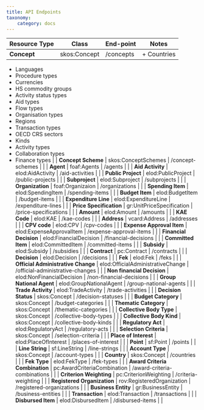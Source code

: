 ```yaml
---
title: API Endpoints
taxonomy:
    category: docs
---
```


| Resource Type  | Class | End-point | Notes |
| --------------- | --------- | ------| -------------|
| **Concept**  | skos:Concept | /concepts | + Countries
+ Languages
+ Procedure types
+ Currencies
+ HS commodity groups
+ Activity status types
+ Aid types
+ Flow types
+ Organisation types
+ Regions
+ Transaction types
+ OECD CRS sectors
+ Kinds 
+ Activity types 
+ Collaboration types
+ Finance types
 |
| **Concept Scheme**  | skos:ConceptSchemes | /concept-schemes |  |
| **Agent**  | foaf:Agents | /agents |  |
| **Aid Activity**  | elod:AidActivity | /aid-activities |  |
| **Public Project**  | elod:PublicProject | /public-projects |  |
| **Subproject**  | elod:Subproject | /subprojects |  |
| **Organization**  | foaf:Organizaion | /organizations |  |
| **Spending Item**  | elod:SpendingItem | /spending-items |  |
| **Budget Item**  | elod:BudgetItem | /budget-items |  |
| **Expenditure Line**  | elod:ExpenditureLine | /expenditure-lines |  |
| **Price Specification**  | gr:UnitPriceSpecification | /price-specifications |  |
| **Amount**  | elod:Amount | /amounts |  |
| **KAE Code**  | elod:KAE | /kae-codes |  |
| **Address**  | vcard:Address | /addresses |  |
| **CPV code**  | elod:CPV | /cpv-codes |  |
| **Expense Approval Item**  | elod:ExpenseApprovalItem | /expense-approval-items |  |
| **Financial Decision**  | elod:FinancialDecision | /financial-decisions |  |
| **Committed Item**  | elod:CommittedItem | /committed-items |  |
| **Subsidy**  | elod:Subsidy | /subsidies |  |
| **Contract**  | pc:Contract | /contracts |  |
| **Decision**  | elod:Decision | /decisions |  |
| **Fek**  | elod:Fek | /feks |  |
| **Official Administrative Change**  | elod:OfficialAdministrativeChange | /official-administrative-changes |  |
| **Non financial Decision**  | elod:NonFinancialDecision | /non-financial-decisions |  |
| **Group National Agent**  | elod:GroupNationalAgent | /group-national-agents |  |
| **Trade Activity**  | elod:TradeActivity | /trade-activities |  |
| **Decision Status**  | skos:Concept | /decision-statuses |  |
| **Budget Category**  | skos:Concept | /budget-categories |  |
| **Thematic Category**  | skos:Concept | /thematic-categories |  |
| **Collective Body Type**  | skos:Concept | /collective-body-types |  |
| **Collective Body Kind**  | skos:Concept | /collective-body-kinds |  |
| **Regulatory Act**  | elod:RegulatoryAct | /regulatory-acts |  |
| **Selection Criteria**  | skos:Concept | /selection-criteria |  |
| **Place of Interest**  | elod:PlaceOfInterest | /places-of-interest |  |
| **Point**  | sf:Point | /points |  |
| **Line String**  | sf:LineString | /line-strings |  |
| **Account Type**  | skos:Concept | /account-types |  |
| **Country**  | skos:Concept | /countries |  |
| **Fek Type**  | elod:FekType | /fek-types |  |
| **Award Criteria Combination**  | pc:AwardCriteriaCombination | /award-criteria-combinations |  |
| **Criterion Weighting**  | pc:CriterionWeighting | /criteria-weighting |  |
| **Registered Organization**  | rov:RegisteredOrganization | /registered-organizations |  |
| **Business Entity**  | gr:BusinessEntity | /business-entities |  |
| **Transaction**  | elod:Transaction | /transactions |  |
| **Disbursed Item**  | elod:DisbursedItem | /disbursed-items |  |










